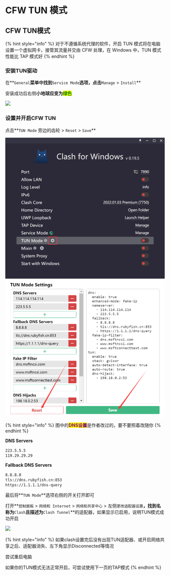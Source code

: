 # CFW TUN 模式

## CFW TUN模式

{% hint style="info" %}
对于不遵循系统代理的软件，开启 TUN 模式将在电脑设置一个虚拟网卡，接管其流量并交由 CFW 处理，在 Windows 中，TUN 模式性能比 TAP 模式好
{% endhint %}

### 安装TUN驱动

在**`General`**菜单中找到**`Service Mode`**选项，点击**`Manage` > `Install`**

安装成功后右侧**小地球应变为**<mark style="color:green;">**绿色**</mark>

![](https://fastly.jsdelivr.net/gh/EYW-015/Oculus-guide-China/img/clash/clash\_tun\_install.png)

### 设置并开启CFW TUN

点击**`TUN Mode` 旁边的齿轮 > `Reset` > `Save`**

![](../../../../.gitbook/assets/image.png)![](../../../../.gitbook/assets/21956.png)

{% hint style="info" %}
图中的<mark style="color:purple;">**DNS设置**</mark>是作者改过的，要不要照着改随你
{% endhint %}

**DNS Servers**

```
223.5.5.5
119.29.29.29
```

**Fallback DNS Servers**

```
8.8.8.8
tls://dns.rubyfish.cn:853
https://1.1.1.1/dns-query
```

最后将**`TUN Mode`**选项右侧的开关打开即可

打开**`控制面板` > `网络和 Internet` > `网络和共享中心` > 左侧`更改适配器设置`**，找到名称为**`Clash`**且描述为**`Clash Tunnel`**的适配器，如果显示已启用，说明TUN模式成功开启

![](https://fastly.jsdelivr.net/gh/EYW-015/Oculus-guide-China/img/clash/clash\_tun\_adp.png)

{% hint style="info" %}
如果clash设置完后没有出现TUN适配器、或开启网络共享之后、适配器消失、左下角显示Disconnected等情况

尝试重启电脑

如果你的TUN模式无法正常开启，可尝试使用下一页的TAP模式
{% endhint %}
